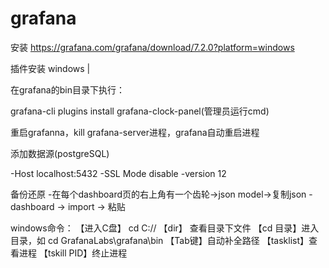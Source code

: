 # grafana

安装
https://grafana.com/grafana/download/7.2.0?platform=windows

插件安装
windows |

在grafana的bin目录下执行： 

grafana-cli plugins install grafana-clock-panel(管理员运行cmd)

重启grafanna，kill grafana-server进程，grafana自动重启进程

添加数据源(postgreSQL)

  -Host localhost:5432
  -SSL Mode disable
  -version 12

备份还原
  -在每个dashboard页的右上角有一个齿轮->json model->复制json
  -dashboard -> import -> 粘贴
  
windows命令：
【进入C盘】 cd C://
【dir】 查看目录下文件
【cd 目录】进入目录，如 cd GrafanaLabs\grafana\bin
【Tab键】自动补全路径
【tasklist】查看进程
【tskill PID】终止进程
